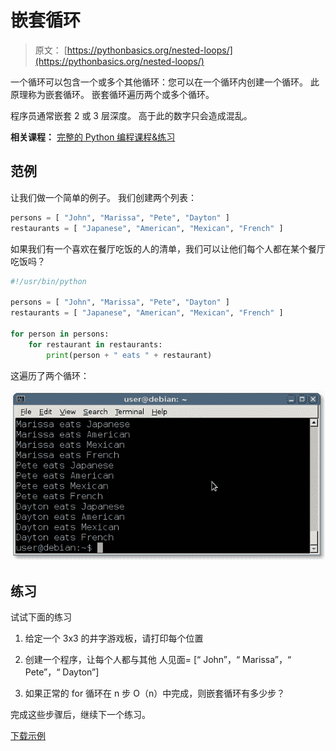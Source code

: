# 嵌套循环

> 原文： [https://pythonbasics.org/nested-loops/](https://pythonbasics.org/nested-loops/)

一个循环可以包含一个或多个其他循环：您可以在一个循环内创建一个循环。
此原理称为嵌套循环。 嵌套循环遍历两个或多个循环。

程序员通常嵌套 2 或 3 层深度。 高于此的数字只会造成混乱。

**相关课程：** [完整的 Python 编程课程&练习](https://gum.co/dcsp)

## 范例

让我们做一个简单的例子。 我们创建两个列表：

```py
persons = [ "John", "Marissa", "Pete", "Dayton" ]
restaurants = [ "Japanese", "American", "Mexican", "French" ]

```

如果我们有一个喜欢在餐厅吃饭的人的清单，我们可以让他们每个人都在某个餐厅吃饭吗？

```py
#!/usr/bin/python

persons = [ "John", "Marissa", "Pete", "Dayton" ]
restaurants = [ "Japanese", "American", "Mexican", "French" ]

for person in persons:
    for restaurant in restaurants:
        print(person + " eats " + restaurant)

```

这遍历了两个循环：

![nested loop output](img/ced3590bd768580465b8f2fc7dcbf57d.jpg)

## 练习

试试下面的练习

1.  给定一个 3x3 的井字游戏板，请打印每个位置

2.  创建一个程序，让每个人都与其他
    人见面= [“ John”，“ Marissa”，“ Pete”，“ Dayton”]

3.  如果正常的 for 循环在 n 步 O（n）中完成，则嵌套循环有多少步？

完成这些步骤后，继续下一个练习。

[下载示例](https://gum.co/dcsp)